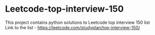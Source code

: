 # Leetcode-top-interview-150

This project contains python solutions to Leetcode top interview 150 list
Link to the list - https://leetcode.com/studyplan/top-interview-150/
